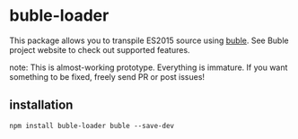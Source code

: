 # buble-loader

This package allows you to transpile ES2015 source using [buble](https://gitlab.com/Rich-Harris/buble). See Buble project website to check out supported features.

note: This is almost-working prototype. Everything is immature. If you want something to be fixed, freely send PR or post issues!

## installation

    npm install buble-loader buble --save-dev

